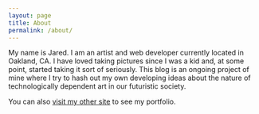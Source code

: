 ```yaml
---
layout: page
title: About
permalink: /about/
---
```


My name is Jared. I am an artist and web developer currently located in Oakland, CA.
I have loved taking pictures since I was a kid and, at some point, started taking it
sort of seriously. This blog is an ongoing project of mine where I try to hash out my own
developing ideas about the nature of technologically dependent art in our futuristic society.

You can also <a href="http://www.jaredradin.net">visit my other site</a> to see my portfolio.
